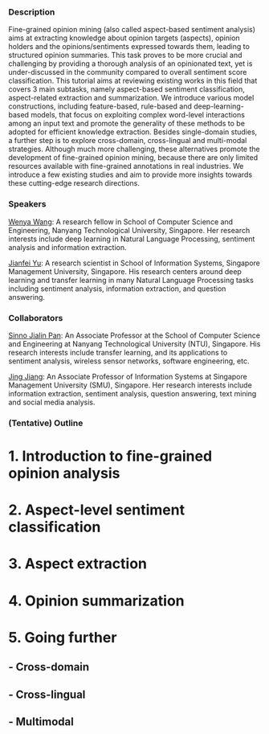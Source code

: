 ### Description

Fine-grained opinion mining (also called aspect-based sentiment analysis) aims at extracting knowledge about opinion targets (aspects), opinion holders and the opinions/sentiments expressed towards them, leading to structured opinion summaries. This task proves to be more crucial and challenging by providing a thorough analysis of an opinionated text, yet is under-discussed in the community compared to overall sentiment score classification. This tutorial aims at reviewing existing works in this field that covers 3 main subtasks, namely aspect-based sentiment classification, aspect-related extraction and summarization. We introduce various model constructions, including feature-based, rule-based and deep-learning-based models, that focus on exploiting complex word-level interactions among an input text and promote the generality of these methods to be adopted for efficient knowledge extraction. Besides single-domain studies, a further step is to explore cross-domain, cross-lingual and multi-modal strategies. Although much more challenging, these alternatives promote the development of fine-grained opinion mining, because there are only limited resources available with fine-grained annotations in real industries. We introduce a few existing studies and aim to provide more insights towards these cutting-edge research directions. 

### Speakers

[Wenya Wang](http://www.ntu.edu.sg/home/wangwy/): A research fellow in School of Computer Science and Engineering, Nanyang Technological University, Singapore. Her research interests include deep learning in Natural Language Processing, sentiment analysis and information extraction.

[Jianfei Yu](https://sites.google.com/site/jfyu1990/): A research scientist in School of Information Systems, Singapore Management University, Singapore. His research centers around deep learning and transfer learning in many Natural Language Processing tasks including sentiment analysis, information extraction, and question answering.

### Collaborators

[Sinno Jialin Pan](http://www.ntu.edu.sg/home/sinnopan/): An Associate Professor at the School of Computer Science and Engineering at Nanyang Technological University (NTU), Singapore. His research interests include transfer learning, and its applications to sentiment analysis, wireless sensor networks, software engineering, etc.

[Jing Jiang](http://www.mysmu.edu/faculty/jingjiang/): An Associate Professor of Information Systems at Singapore Management University (SMU), Singapore. Her research interests include information extraction, sentiment analysis, question answering, text mining and social media analysis.


### (Tentative) Outline

# 1. Introduction to fine-grained opinion analysis
# 2. Aspect-level sentiment classification
# 3. Aspect extraction
# 4. Opinion summarization
# 5. Going further
## - Cross-domain
## - Cross-lingual
## - Multimodal



